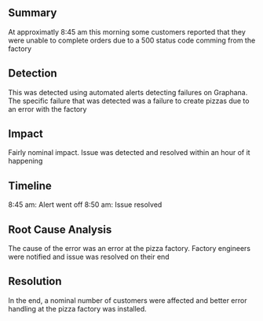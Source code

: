 ## Summary

At approximatly 8:45 am this morning some customers reported that they were unable to complete orders due to a 500 status code comming from the factory

## Detection

This was detected using automated alerts detecting failures on Graphana. The specific failure that was detected was a failure to create pizzas due to an error with the factory

## Impact

Fairly nominal impact. Issue was detected and resolved within an hour of it happening

## Timeline

8:45 am: Alert went off
8:50 am: Issue resolved

## Root Cause Analysis

The cause of the error was an error at the pizza factory. Factory engineers were notified and issue was resolved on their end

## Resolution

In the end, a nominal number of customers were affected and better error handling at the pizza factory was installed.

